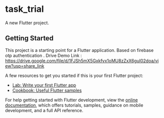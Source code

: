 # task_trial

A new Flutter project.

## Getting Started

This project is a starting point for a Flutter application. Based on firebase otp authentication . Drive Demo Link : https://drive.google.com/file/d/1FJSh5mX5Gxkfvx1oMU8zZxX6guI02doa/view?usp=share_link

A few resources to get you started if this is your first Flutter project:

- [Lab: Write your first Flutter app](https://docs.flutter.dev/get-started/codelab)
- [Cookbook: Useful Flutter samples](https://docs.flutter.dev/cookbook)

For help getting started with Flutter development, view the
[online documentation](https://docs.flutter.dev/), which offers tutorials,
samples, guidance on mobile development, and a full API reference.
